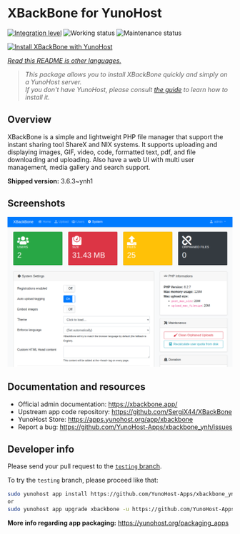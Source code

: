 <!--
N.B.: This README was automatically generated by <https://github.com/YunoHost/apps/tree/master/tools/readme_generator>
It shall NOT be edited by hand.
-->

# XBackBone for YunoHost

[![Integration level](https://dash.yunohost.org/integration/xbackbone.svg)](https://dash.yunohost.org/appci/app/xbackbone) ![Working status](https://ci-apps.yunohost.org/ci/badges/xbackbone.status.svg) ![Maintenance status](https://ci-apps.yunohost.org/ci/badges/xbackbone.maintain.svg)

[![Install XBackBone with YunoHost](https://install-app.yunohost.org/install-with-yunohost.svg)](https://install-app.yunohost.org/?app=xbackbone)

*[Read this README is other languages.](./ALL_README.md)*

> *This package allows you to install XBackBone quickly and simply on a YunoHost server.*  
> *If you don't have YunoHost, please consult [the guide](https://yunohost.org/install) to learn how to install it.*

## Overview

XBackBone is a simple and lightweight PHP file manager that support the instant sharing tool ShareX and NIX systems. It supports uploading and displaying images, GIF, video, code, formatted text, pdf, and file downloading and uploading. Also have a web UI with multi user management, media gallery and search support.


**Shipped version:** 3.6.3~ynh1

## Screenshots

![Screenshot of XBackBone](./doc/screenshots/screenshot.png)

## Documentation and resources

- Official admin documentation: <https://xbackbone.app/>
- Upstream app code repository: <https://github.com/SergiX44/XBackBone>
- YunoHost Store: <https://apps.yunohost.org/app/xbackbone>
- Report a bug: <https://github.com/YunoHost-Apps/xbackbone_ynh/issues>

## Developer info

Please send your pull request to the [`testing` branch](https://github.com/YunoHost-Apps/xbackbone_ynh/tree/testing).

To try the `testing` branch, please proceed like that:

```bash
sudo yunohost app install https://github.com/YunoHost-Apps/xbackbone_ynh/tree/testing --debug
or
sudo yunohost app upgrade xbackbone -u https://github.com/YunoHost-Apps/xbackbone_ynh/tree/testing --debug
```

**More info regarding app packaging:** <https://yunohost.org/packaging_apps>
